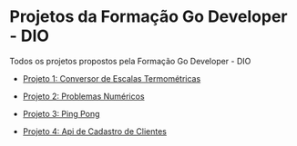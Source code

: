 # Projetos da Formação Go Developer - DIO

Todos os projetos propostos pela Formação Go Developer - DIO

- [Projeto 1: Conversor de Escalas Termométricas](https://github.com/PkMs7/projetos-formacao-go-developer-dio/tree/main/Desafio1)

- [Projeto 2: Problemas Numéricos](https://github.com/PkMs7/projetos-formacao-go-developer-dio/tree/main/Desafio2)

- [Projeto 3: Ping Pong](https://github.com/PkMs7/projetos-formacao-go-developer-dio/tree/main/Desafio3)

- [Projeto 4: Api de Cadastro de Clientes](https://github.com/PkMs7/projetos-formacao-go-developer-dio/tree/main/Desafio4)